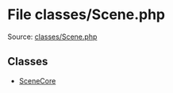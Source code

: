 File classes/Scene.php
=========

Source: [classes/Scene.php](https://github.com/PrestaShop/PrestaShop/blob/1.5.6.2/classes/Scene.php)


Classes
-------

* [SceneCore](class.SceneCore.md)

